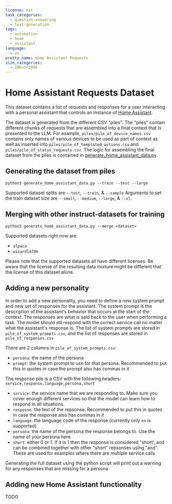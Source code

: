 ```yaml
---
license: mit
task_categories:
  - question-answering
  - text-generation
tags:
  - automation
  - home
  - assistant
language:
  - en
pretty_name: Home Assistant Requests
size_categories:
  - 10K<n<100k
---
```


# Home Assistant Requests Dataset

This dataset contains a list of requests and responses for a user interacting with a personal assistant that controls an instance of [Home Assistant](https://www.home-assistant.io/).

The dataset is generated from the different CSV "piles". The "piles" contain different chunks of requests that are assembled into a final context that is presented to the LLM. For example, `piles/pile_of_device_names.csv` contains only names of various devices to be used as part of context as well as inserted into `piles/pile_of_templated_actions.csv` and `piles/pile_of_status_requests.csv`. The logic for assembling the final dataset from the piles is contained in [generate_home_assistant_data.py](./generate_home_assistant_data.py).

## Generating the dataset from piles

`python3 generate_home_assistant_data.py --train --test --large`

Supported dataset splits are `--test`, `--train`, & `--sample`
Arguments to set the train dataset size are `--small`, `--medium`, `--large`, & `--xl`.

## Merging with other instruct-datasets for training

`python3 generate_home_assistant_data.py --merge <dataset>`

Supported datasets right now are: 
- `alpaca`
- `wizardlm70k`

Please note that the supported datasets all have different licenses. Be aware that the license of the resulting data mixture might be different that the license of this dataset alone.

## Adding a new personality
In order to add a new personality, you need to define a new system prompt and new set of responses for the assistant. The system prompt is the description of the assistant's behavior that occurs at the start of the context. The responses are what is said back to the user when performing a task. The model should stil respond with the correct service call no matter what the assistant's response is. The list of system prompts are stored in `pile_of_system_prompts.csv`, and the list of responses are stored in `pile_of_responses.csv`

There are 2 columns in `pile_of_system_prompts.csv`:
- `persona`: the name of the persona
- `prompt`: the system prompt to use for that persona. Recommended to put this in quotes in case the prompt also has commas in it

The response pile is a CSV with the following headers: `service,response,language,persona,short`
- `service`: the service name that we are responding to. Make sure you cover enough different services so that the model can learn how to respond in all situations.
- `resposne`: the text of the repsonse. Recommended to put this in quotes in case the response also has commas in it
- `language`: the language code of the response (currently only `en` is supported)
- `persona`: the name of the persona the response belongs to. Use the name of your persona here
- `short`: either 0 or 1. If it is 1 then the response is considered "short', and can be combined together with other "short" repsonses using "and". These are used for examples where there are multiple service calls

Generating the full dataset using the python script will print out a warning for any responses that are missing for a persona

## Adding new Home Assistant functionality
TODO
<!-- In order to add new home assistant device types, you will need to add data to a handful of piles, as well as make small modifications to the `generate_home_assistant_data.py` script.
1. Add 15-30 new device names with the new type to the `pile_of_device_names.csv`. This should be an entity_id and a 'friendly name'
2. Add 
 -->
